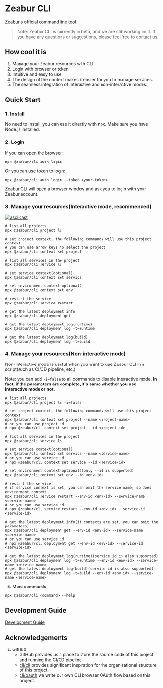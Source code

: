 # Zeabur CLI

[Zeabur](https://zeabur.com/)'s official command line tool

> Note: Zeabur CLI is currently in beta, and we are still working on it. If you have any questions or suggestions, please feel free to contact us.

## How cool it is

1. Manage your Zeabur resources with CLI
2. Login with browser or token
3. Intuitive and easy to use
4. The design of the context makes it easier for you to manage services.
5. The seamless integration of interactive and non-interactive modes.

## Quick Start

### 1. Install

No need to install, you can use it directly with npx. Make sure you have Node.js installed.

### 2. Login

If you can open the browser:

```shell
npx @zeabur/cli auth login
```

Or you can use token to login:
```shell
npx @zeabur/cli auth login --token <your-token>
```

Zeabur CLI will open a browser window and ask you to login with your Zeabur account.

### 3. Manage your resources(Interactive mode, recommended)

[![asciicast](https://asciinema.org/a/Olf52EUOCrKU6NGJMbYTw24SL.svg)](https://asciinema.org/a/Olf52EUOCrKU6NGJMbYTw24SL)

```shell
# list all projects
npx @zeabur/cli project ls

# set project context, the following commands will use this project context
# you can use arrow keys to select the project
npx @zeabur/cli context set project

# list all services in the project
npx @zeabur/cli service ls

# set service context(optional)
npx @zeabur/cli context set service

# set environment context(optional)
npx @zeabur/cli context set env

# restart the service
npx @zeabur/cli service restart

# get the latest deployment info
npx @zeabur/cli deployment get

# get the latest deployment log(runtime)
npx @zeabur/cli deployment log -t=runtime

# get the latest deployment log(build)
npx @zeabur/cli deployment log -t=build
```

### 4. Manage your resources(Non-interactive mode)

Non-interactive mode is useful when you want to use Zeabur CLI in a script(such as CI/CD pipeline, etc.)

Note: you can add `-i=false` to all commands to disable interactive mode. 
**In fact, if the parameters are complete, it's same whether you use interactive mode or not.**

```shell
# list all projects
npx @zeabur/cli project ls -i=false

# set project context, the following commands will use this project context
npx @zeabur/cli context set project --name <project-name>
# or you can use project id
# npx @zeabur/cli context set project --id <project-id>

# list all services in the project
npx @zeabur/cli service ls

# set service context(optional)
npx @zeabur/cli context set service --name <service-name>
# or you can use service id
# npx @zeabur/cli context set service --id <service-id>

# set environment context(optional)(only --id is supported)
npx @zeabur/cli context set env --id <env-id>

# restart the service
# if service context is set, you can omit the service name; so does environment context
npx @zeabur/cli service restart --env-id <env-id> --service-name <service-name>
# or you can use service id
# npx @zeabur/cli service restart --env-id <env-id> --service-id <service-id>

# get the latest deployment info(if contexts are set, you can omit the parameters)
npx @zeabur/cli deployment get --env-id <env-id> --service-name <service-name>
# or you can use service id
# npx @zeabur/cli deployment get --env-id <env-id> --service-id <service-id>

# get the latest deployment log(runtime)(service id is also supported)
npx @zeabur/cli deployment log -t=runtime --env-id <env-id> --service-name <service-name>
# get the latest deployment log(build)(service id is also supported)
npx @zeabur/cli deployment log -t=build --env-id <env-id> --service-name <service-name>
```

5. More commands

```shell
npx @zeabur/cli <command> --help
```

## Development Guide

[Development Guide](docs/development_guide.md)

## Acknowledgements

1. GitHub
    * GitHub provides us a place to store the source code of this project and running the CI/CD pipeline.
    * [cli/cli](https://github.com/cli/cli) provides significant inspiration for the organizational structure of this project.
    * [cli/oauth](https://github.com/cli/oauth) we write our own CLI browser OAuth flow based on this project.
